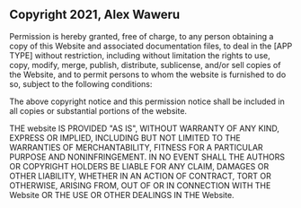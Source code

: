 ## Copyright 2021, Alex Waweru



Permission is hereby granted, free of charge, to any person obtaining a copy of this Website and associated documentation files, to deal in the [APP TYPE] without restriction, including without limitation the rights to use, copy, modify, merge, publish, distribute, sublicense, and/or sell copies of the Website, and to permit persons to whom the website is furnished to do so, subject to the following conditions:

The above copyright notice and this permission notice shall be included in all copies or substantial portions of the website.

THE website IS PROVIDED "AS IS", WITHOUT WARRANTY OF ANY KIND, EXPRESS OR IMPLIED, INCLUDING BUT NOT LIMITED TO THE WARRANTIES OF MERCHANTABILITY, FITNESS FOR A PARTICULAR PURPOSE AND NONINFRINGEMENT. IN NO EVENT SHALL THE AUTHORS OR COPYRIGHT HOLDERS BE LIABLE FOR ANY CLAIM, DAMAGES OR OTHER LIABILITY, WHETHER IN AN ACTION OF CONTRACT, TORT OR OTHERWISE, ARISING FROM, OUT OF OR IN CONNECTION WITH THE Website OR THE USE OR OTHER DEALINGS IN THE Website.